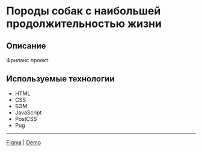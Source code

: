 # Породы собак с наибольшей продолжительностью жизни

## Описание

Фриланс проект

## Используемые технологии

- HTML
- CSS
- БЭМ
- JavaScript
- PostCSS
- Pug

---

[Figma](https://www.figma.com/file/93hypaLwlEouHuDjB6zSmM/%D0%9F%D1%80%D0%BE%D0%B4%D0%BE%D0%BB%D0%B6%D0%B8%D1%82%D0%B5%D0%BB%D1%8C%D0%BD%D0%BE%D1%81%D1%82%D1%8C-%D0%B6%D0%B8%D0%B7%D0%BD%D0%B8-%D1%81%D0%BE%D0%B1%D0%B0%D0%BA?type=design&node-id=9%3A279&mode=design&t=eiCPge4B0BjOxWQ8-1) | [Demo](https://dogs-lifetime.nothingisreal.ru/)
